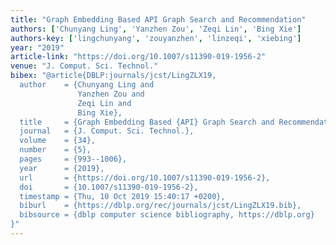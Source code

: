 ```yaml
---
title: "Graph Embedding Based API Graph Search and Recommendation"
authors: ['Chunyang Ling', 'Yanzhen Zou', 'Zeqi Lin', 'Bing Xie']
authors-key: ['lingchunyang', 'zouyanzhen', 'linzeqi', 'xiebing']
year: "2019"
article-link: "https://doi.org/10.1007/s11390-019-1956-2"
venue: "J. Comput. Sci. Technol."
bibex: "@article{DBLP:journals/jcst/LingZLX19,
  author    = {Chunyang Ling and
               Yanzhen Zou and
               Zeqi Lin and
               Bing Xie},
  title     = {Graph Embedding Based {API} Graph Search and Recommendation},
  journal   = {J. Comput. Sci. Technol.},
  volume    = {34},
  number    = {5},
  pages     = {993--1006},
  year      = {2019},
  url       = {https://doi.org/10.1007/s11390-019-1956-2},
  doi       = {10.1007/s11390-019-1956-2},
  timestamp = {Thu, 10 Oct 2019 15:40:17 +0200},
  biburl    = {https://dblp.org/rec/journals/jcst/LingZLX19.bib},
  bibsource = {dblp computer science bibliography, https://dblp.org}
}"
---
```

